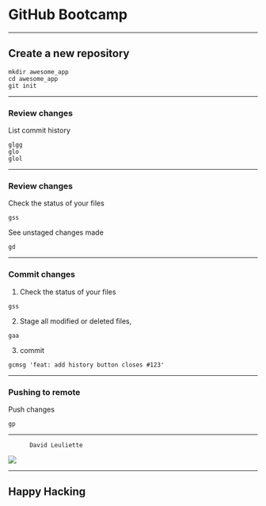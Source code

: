 # GitHub Bootcamp

---

## Create a new repository

```console
mkdir awesome_app
cd awesome_app
git init
```

---

### Review changes

List commit history

```console
glgg
glo
glol
```

---

### Review changes

Check the status of your files

```console
gss
```

See unstaged changes made

```console
gd
```

---

### Commit changes

1. Check the status of your files

```console
gss
```

2. Stage all modified or deleted files,

```console
gaa
```

3. commit

```console
gcmsg 'feat: add history button closes #123'
```

---

### Pushing to remote

Push changes

```console
gp
```

---

          David Leuliette

![](https://raw.githubusercontent.com/flexbox/github-bootcamp/main/slides/github-bootcamp.png)

---

## Happy Hacking
